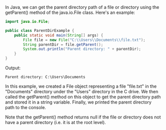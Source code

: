 In Java, we can get the parent directory path of a file or directory using the getParent() method of the java.io.File class. Here's an example:

```java
import java.io.File;

public class ParentDirExample {
    public static void main(String[] args) {
        File file = new File("C:\\Users\\Documents\\file.txt");
        String parentDir = file.getParent();
        System.out.println("Parent directory: " + parentDir);
    }
}
```

Output:

```
Parent directory: C:\Users\Documents
```

In this example, we created a File object representing a file "file.txt" in the "Documents" directory under the "Users" directory in the C drive. We then called the getParent() method on this object to get the parent directory path and stored it in a string variable. Finally, we printed the parent directory path to the console.

Note that the getParent() method returns null if the file or directory does not have a parent directory (i.e. it is at the root level).
